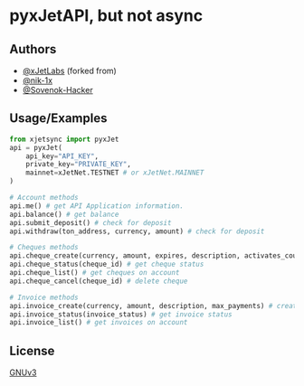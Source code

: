 # pyxJetAPI, but not async

## Authors
- [@xJetLabs](https://github.com/xJetLabs) (forked from)
- [@nik-1x](https://github.com/nik-1x)
- [@Sovenok-Hacker](https://github.com/Sovenok-Hacker)
 
## Usage/Examples  
```python
from xjetsync import pyxJet
api = pyxJet(
    api_key="API_KEY",
    private_key="PRIVATE_KEY", 
    mainnet=xJetNet.TESTNET # or xJetNet.MAINNET
)
```

```python
# Account methods
api.me() # get API Application information.
api.balance() # get balance
api.submit_deposit() # check for deposit
api.withdraw(ton_address, currency, amount) # check for deposit
```

```python
# Cheques methods
api.cheque_create(currency, amount, expires, description, activates_count, groups_id, personal_id, password) # create cheque
api.cheque_status(cheque_id) # get cheque status
api.cheque_list() # get cheques on account
api.cheque_cancel(cheque_id) # delete cheque
```

```python
# Invoice methods
api.invoice_create(currency, amount, description, max_payments) # create invoice
api.invoice_status(invoice_status) # get invoice status
api.invoice_list() # get invoices on account
```

## License
[GNUv3](https://github.com/Sovenok-Hacker/syncxJetConnect/blob/master/LICENSE)  
